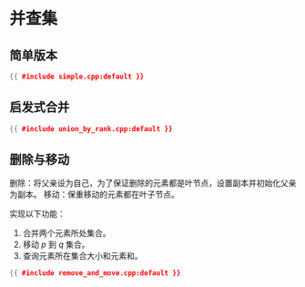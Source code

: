 # 并查集

## 简单版本

```cpp
{{ #include simple.cpp:default }}
```

## 启发式合并

```cpp
{{ #include union_by_rank.cpp:default }}
```

## 删除与移动

删除：将父亲设为自己，为了保证删除的元素都是叶节点，设置副本并初始化父亲为副本。
移动：保重移动的元素都在叶子节点。

实现以下功能：

1. 合并两个元素所处集合。
2. 移动 $p$ 到 $q$ 集合。
3. 查询元素所在集合大小和元素和。

```cpp
{{ #include remove_and_move.cpp:default }}
```

<!-- TODO 带权并查集 -->
